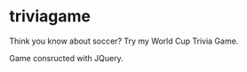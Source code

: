 # triviagame

Think you know about soccer? Try my World Cup Trivia Game.

Game consructed with JQuery.